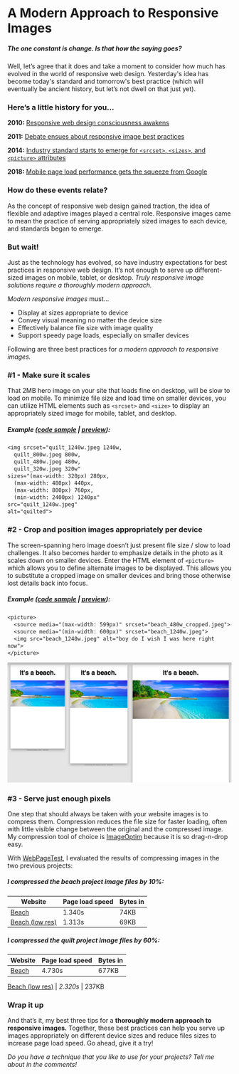 # A Modern Approach to Responsive Images

##### The one constant is change. Is that how the saying goes? 
Well, let’s agree that it does and take a moment to consider how much has evolved in the world of responsive web design. Yesterday's idea has become today's standard and tomorrow's best practice (which will eventually be ancient history, but let’s not dwell on that just yet).

### Here’s a little history for you...

**2010:** [Responsive web design consciousness awakens](http://alistapart.com/article/responsive-web-design)

**2011:** [Debate ensues about responsive image best practices](https://css-tricks.com/which-responsive-images-solution-should-you-use/)

**2014:** [Industry standard starts to emerge for ```<srcset>```, ```<sizes>```, and ```<picture>``` attributes](https://caniuse.com/#feat=srcset)

**2018:** [Mobile page load performance gets the squeeze from Google](https://techcrunch.com/2018/01/17/google-will-make-page-speed-a-factor-in-mobile-search-ranking-starting-in-july/)

### How do these events relate?
As the concept of responsive web design gained traction, the idea of flexible and adaptive images played a central role. Responsive images came to mean the practice of serving appropriately sized images to each device, and standards began to emerge. 

### But wait! 
Just as the technology has evolved, so have industry expectations for best practices in responsive web design. It’s not enough to serve up different-sized images on mobile, tablet, or desktop. _Truly responsive image solutions require a thoroughly modern approach._

_Modern responsive images_ must…

-	Display at sizes appropriate to device
-	Convey visual meaning no matter the device size
-	Effectively balance file size with image quality
-	Support speedy page loads, especially on smaller devices

Following are three best practices for _a modern approach to responsive images._

### #1 - Make sure it scales
That 2MB hero image on your site that loads fine on desktop, will be slow to load on mobile. To minimize file size and load time on smaller devices, you can utilize HTML elements such as ```<srcset>``` and ```<size>``` to display an appropriately sized image for mobile, tablet, and desktop. 

##### Example ([code sample](https://github.com/trinasch/quilt/blob/master/index.html) | [preview](https://trinasch.github.io/quilt/index.html)):

``` 
<img srcset="quilt_1240w.jpeg 1240w,
  quilt_800w.jpeg 800w, 
  quilt_480w.jpeg 480w, 
  quilt_320w.jpeg 320w"
sizes="(max-width: 320px) 280px, 
  (max-width: 480px) 440px, 
  (max-width: 800px) 760px,
  (min-width: 2400px) 1240px"
src="quilt_1240w.jpeg" 
alt="quilted">
```

### #2 - Crop and position images appropriately per device
The screen-spanning hero image doesn’t just present file size / slow to load challenges. It also becomes harder to emphasize details in the photo as it scales down on smaller devices. Enter the HTML element of ```<picture>``` which allows you to define alternate images to be displayed. This allows you to substitute a cropped image on smaller devices and bring those otherwise lost details back into focus.

##### Example ([code sample](https://github.com/trinasch/beach/blob/master/index.html) | [preview](https://trinasch.github.io/beach/index.html)):

``` 
<picture>
  <source media="(max-width: 599px)" srcset="beach_480w_cropped.jpeg">
  <source media="(min-width: 600px)" srcset="beach_1240w.jpeg">
  <img src="beach_1240w.jpeg" alt="boy do I wish I was here right now">
</picture>
```
![responsive crop example](https://raw.githubusercontent.com/trinasch/technical-post/master/beach_responsive-sample.png)

### #3 - Serve just enough pixels
One step that should always be taken with your website images is to compress them.  Compression reduces the file size for faster loading, often with little visible change between the original and the compressed image. My compression tool of choice is [ImageOptim](https://imageoptim.com/) because it is so drag-n-drop easy. 

With [WebPageTest](https://www.webpagetest.org/), I evaluated the results of compressing images in the two previous projects:

##### I compressed the _beach project_ image files by 10%:

Website | Page load speed | Bytes in
--- | --- | ---
[Beach](https://trinasch.github.io/beach/index.html) | 1.340s | 74KB
[Beach (low res)](https://trinasch.github.io/beach-low-res/index.html) | 1.313s | 69KB

##### I compressed the _quilt project_ image files by 60%:

Website | Page load speed | Bytes in
--- | --- | ---
[Beach](https://trinasch.github.io/quilt/index.html) | 4.730s | 677KB

[Beach (low res)](https://trinasch.github.io/quilt-low-res/index.html) | *2.320s* | 237KB

### Wrap it up
And that’s it, my best three tips for a **thoroughly modern approach to responsive images.** Together, these best practices can help you serve up images appropriately on different device sizes and reduce files sizes to increase page load speed. Go ahead, give it a try!

_Do you have a technique that you like to use for your projects? Tell me about in the comments!_